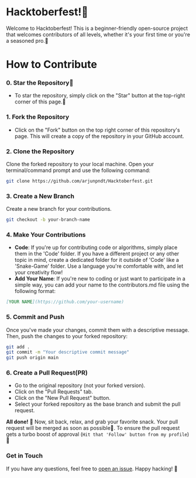 # Hacktoberfest!🎃


<head>
    <meta property="og:title" content="Hacktoberfest">
    <meta property="og:description" content="Welcome to Hacktoberfest! This is a beginner-friendly open-source project that welcomes contributors of all levels, whether it's your first time or you're a seasoned pro.🚀">
    <meta property="og:image" content="https://avatars.githubusercontent.com/u/58382258?s=400&u=aed710491f815f8159d1a6cfcfef6195256057f7&v=4">
</head>



Welcome to Hacktoberfest! This is a beginner-friendly open-source project that welcomes contributors of all levels, whether it's your first time or you're a seasoned pro.🚀


# How to Contribute

### 0. Star the Repository🌟
- To star the repository, simply click on the "Star" button at the top-right corner of this page.🙌

### 1. Fork the Repository

- Click on the "Fork" button on the top right corner of this repository's page. This will create a copy of the repository in your GitHub account.

### 2. Clone the Repository

Clone the forked repository to your local machine. Open your terminal/command prompt and use the following command:
```bash
git clone https://github.com/arjunpndt/Hacktoberfest.git
```

### 3. Create a New Branch

Create a new branch for your contributions.
```bash
git checkout -b your-branch-name
```


### 4. Make Your Contributions

- <b>Code</b>: If you're up for contributing code or algorithms, simply place them in the 'Code' folder. If you have a different project or any other topic in mind, create a dedicated folder for it outside of 'Code' like a 'Snake-Game' folder. Use a language you're comfortable with, and let your creativity flow!
- <b>Add Your Name</b>: If you're new to coding or just want to participate in a simple way, you can add your name to the contributors.md file using the following format:
```markdown
[YOUR NAME](https://github.com/your-username)
```

### 5. Commit and Push

Once you've made your changes, commit them with a descriptive message. Then, push the changes to your forked repository:

```bash
git add .
git commit -m "Your descriptive commit message"
git push origin main
```

### 6. Create a Pull Request(PR)

- Go to the original repository (not your forked version).
- Click on the "Pull Requests" tab.
- Click on the "New Pull Request" button.
- Select your forked repository as the base branch and submit the pull request.

**All done!** 🎉 Now, sit back, relax, and grab your favorite snack. Your pull request will be merged as soon as possible🌌. 
To ensure the pull request gets a turbo boost of approval (`Hit that 'Follow' button from my profile`) 🚀


### Get in Touch
If you have any questions, feel free to [open an issue](https://github.com/arjunpndt/Hacktoberfest/issues). Happy hacking! 🎉

